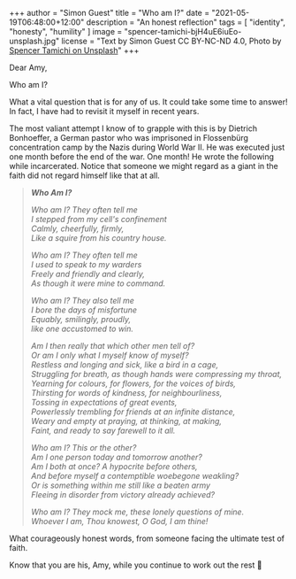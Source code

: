 +++
author = "Simon Guest"
title = "Who am I?"
date = "2021-05-19T06:48:00+12:00"
description = "An honest reflection"
tags = [ "identity", "honesty", "humility" ]
image = "spencer-tamichi-bjH4uE6iuEo-unsplash.jpg"
license = "Text by Simon Guest CC BY-NC-ND 4.0, Photo by [Spencer Tamichi on Unsplash](https://unsplash.com/photos/bjH4uE6iuEo)"
+++

Dear Amy,

Who am I?

What a vital question that is for any of us. It could take some time to answer! In fact, I have had to revisit it myself in recent years.

The most valiant attempt I know of to grapple with this is by Dietrich Bonhoeffer, a German pastor who was imprisoned in Flossenbürg concentration camp by the Nazis during World War II. He was executed just one month before the end of the war. One month! He wrote the following while incarcerated. Notice that someone we might regard as a giant in the faith did not regard himself like that at all.

> ***Who Am I?***
>
> *Who am I? They often tell me*  
> *I stepped from my cell's confinement*  
> *Calmly, cheerfully, firmly,*  
> *Like a squire from his country house.*  
>
> *Who am I? They often tell me*  
> *I used to speak to my warders*  
> *Freely and friendly and clearly,*  
> *As though it were mine to command.*  
>
> *Who am I? They also tell me*  
> *I bore the days of misfortune*  
> *Equably, smilingly, proudly,*  
> *like one accustomed to win.*  
>
> *Am I then really that which other men tell of?*  
> *Or am I only what I myself know of myself?*  
> *Restless and longing and sick, like a bird in a cage,*  
> *Struggling for breath, as though hands were compressing my throat,*  
> *Yearning for colours, for flowers, for the voices of birds,*  
> *Thirsting for words of kindness, for neighbourliness,*  
> *Tossing in expectations of great events,*  
> *Powerlessly trembling for friends at an infinite distance,*  
> *Weary and empty at praying, at thinking, at making,*  
> *Faint, and ready to say farewell to it all.*  
>
> *Who am I? This or the other?*  
> *Am I one person today and tomorrow another?*  
> *Am I both at once? A hypocrite before others,*  
> *And before myself a contemptible woebegone weakling?*  
> *Or is something within me still like a beaten army*  
> *Fleeing in disorder from victory already achieved?*  
>
> *Who am I? They mock me, these lonely questions of mine.*  
> *Whoever I am, Thou knowest, O God, I am thine!*  

What courageously honest words, from someone facing the ultimate test of faith.

Know that you are his, Amy, while you continue to work out the rest 🙏
